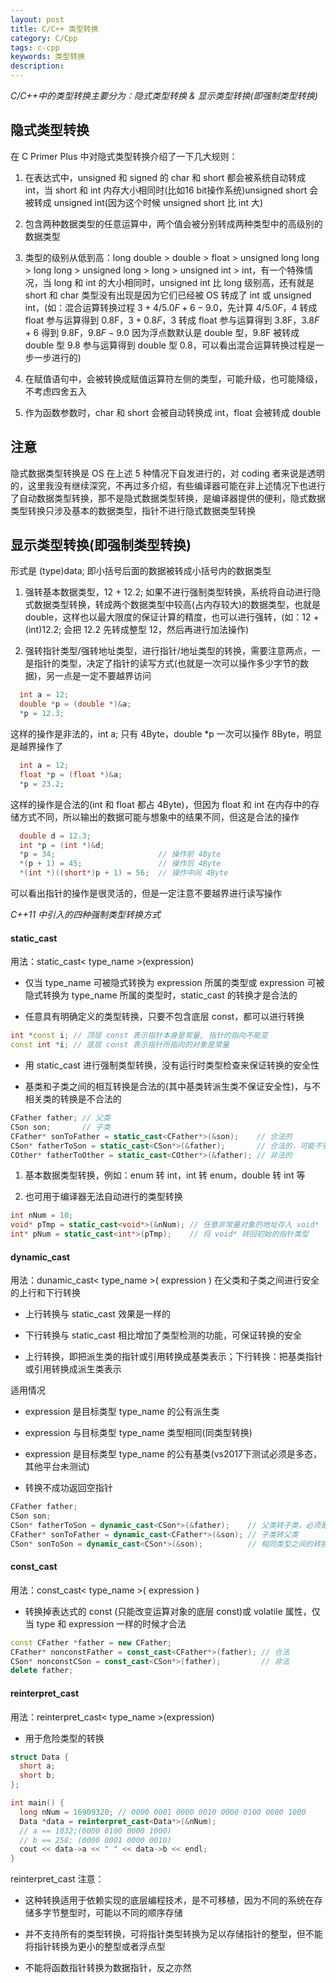 ```yaml
---
layout: post
title: C/C++ 类型转换
category: C/Cpp
tags: c-cpp
keywords: 类型转换
description:
---
```


*C/C++中的类型转换主要分为：隐式类型转换 & 显示类型转换(即强制类型转换)*

## 隐式类型转换

在 C Primer Plus 中对隐式类型转换介绍了一下几大规则：

1. 在表达式中，unsigned 和 signed 的 char 和 short 都会被系统自动转成 int，当 short 和 int 内存大小相同时(比如16 bit操作系统)unsigned short 会被转成 unsigned int(因为这个时候 unsigned short 比 int 大)

2. 包含两种数据类型的任意运算中，两个值会被分别转成两种类型中的高级别的数据类型

3. 类型的级别从低到高：long double > double > float > unsigned long long > long long > unsigned long > long > unsigned int > int，有一个特殊情况，当 long 和 int 的大小相同时，unsigned int 比 long 级别高，还有就是 short 和 char 类型没有出现是因为它们已经被 OS 转成了 int 或 unsigned int，(如：混合运算转换过程 $3+4/5.0F+6-9.0$，先计算 $4/5.0F$，4 转成 float 参与运算得到 0.8F，$3+0.8F$，3 转成 float 参与运算得到 3.8F，$3.8F+6$ 得到 9.8F，$9.8F-9.0$ 因为浮点数默认是 double 型，9.8F 被转成 double 型 9.8 参与运算得到 double 型 0.8，可以看出混合运算转换过程是一步一步进行的)

4. 在赋值语句中，会被转换成赋值运算符左侧的类型，可能升级，也可能降级，不考虑四舍五入

5. 作为函数参数时，char 和 short 会被自动转换成 int，float 会被转成 double

## 注意

隐式数据类型转换是 OS 在上述 5 种情况下自发进行的，对 coding 者来说是透明的，这里我没有继续深究，不再过多介绍，有些编译器可能在非上述情况下也进行了自动数据类型转换，那不是隐式数据类型转换，是编译器提供的便利，隐式数据类型转换只涉及基本的数据类型，指针不进行隐式数据类型转换

## 显示类型转换(即强制类型转换)

形式是 (type)data; 即小括号后面的数据被转成小括号内的数据类型

1. 强转基本数据类型，12 + 12.2; 如果不进行强制类型转换，系统将自动进行隐式数据类型转换，转成两个数据类型中较高(占内存较大)的数据类型，也就是 double，这样也以最大限度的保证计算的精度，也可以进行强转，(如：12 + (int)12.2; 会把 12.2 先转成整型 12，然后再进行加法操作)

2. 强转指针类型/强转地址类型，进行指针/地址类型的转换，需要注意两点，一是指针的类型，决定了指针的读写方式(也就是一次可以操作多少字节的数据)，另一点是一定不要越界访问

```cpp
  int a = 12;
  double *p = (double *)&a;
  *p = 12.3;
```

这样的操作是非法的，int a; 只有 4Byte，double *p 一次可以操作 8Byte，明显是越界操作了

```cpp
  int a = 12;
  float *p = (float *)&a;
  *p = 23.2;
```

这样的操作是合法的(int 和 float 都占 4Byte)，但因为 float 和 int 在内存中的存储方式不同，所以输出的数据可能与想象中的结果不同，但这是合法的操作

```cpp
  double d = 12.3;
  int *p = (int *)&d;
  *p = 34;                       // 操作前 4Byte
  *(p + 1) = 45;                 // 操作后 4Byte
  *(int *)((short*)p + 1) = 56;  // 操作中间 4Byte
```

可以看出指针的操作是很灵活的，但是一定注意不要越界进行读写操作

*C++11 中引入的四种强制类型转换方式*

#### static_cast

用法：static_cast< type_name >(expression)

- 仅当 type_name 可被隐式转换为 expression 所属的类型或 expression 可被隐式转换为 type_name 所属的类型时，static_cast 的转换才是合法的

- 任意具有明确定义的类型转换，只要不包含底层 const，都可以进行转换

```cpp
int *const i; // 顶层 const 表示指针本身是常量, 指针的指向不能变
const int *i; // 底层 const 表示指针所指向的对象是常量
```

- 用 static_cast 进行强制类型转换，没有运行时类型检查来保证转换的安全性

- 基类和子类之间的相互转换是合法的(其中基类转派生类不保证安全性)，与不相关类的转换是不合法的

```cpp
CFather father; // 父类
CSon son;       // 子类
CFather* sonToFather = static_cast<CFather*>(&son);    // 合法的
CSon* fatherToSon = static_cast<CSon*>(&father);       // 合法的，可能不安全
COther* fatherToOther = static_cast<COther*>(&father); // 非法的
```

1. 基本数据类型转换，例如：enum 转 int，int 转 enum，double 转 int 等

2. 也可用于编译器无法自动进行的类型转换

```cpp
int nNum = 10;
void* pTmp = static_cast<void*>(&nNum); // 任意非常量对象的地址存入 void*
int* pNum = static_cast<int*>(pTmp);    // 将 void* 转回初始的指针类型
```

#### dynamic_cast

用法：dunamic_cast< type_name >( expression ) 在父类和子类之间进行安全的上行和下行转换

- 上行转换与 static_cast 效果是一样的

- 下行转换与 static_cast 相比增加了类型检测的功能，可保证转换的安全

- 上行转换，即把派生类的指针或引用转换成基类表示；下行转换：把基类指针或引用转换成派生类表示

适用情况

- expression 是目标类型 type_name 的公有派生类

- expression 与目标类型 type_name 类型相同(同类型转换)

- expression 是目标类型 type_name 的公有基类(vs2017下测试必须是多态，其他平台未测试)

- 转换不成功返回空指针

```cpp
CFather father;
CSon son;
CSon* fatherToSon = dynamic_cast<CSon*>(&father);    // 父类转子类，必须是多态的情况
CFather* sonToFather = dynamic_cast<CFather*>(&son); // 子类转父类
CSon* sonToSon = dynamic_cast<CSon*>(&son);          // 相同类型之间的转换
```

#### const_cast

用法：const_cast< type_name >( expression )

- 转换掉表达式的 const (只能改变运算对象的底层 const)或 volatile 属性，仅当 type 和 expression 一样的时候才合法

```cpp
const CFather *father = new CFather;
CFather* nonconstFather = const_cast<CFather*>(father); // 合法
CSon* nonconstCSon = const_cast<CSon*>(father);         // 非法
delete father;
```

#### reinterpret_cast

用法：reinterpret_cast< type_name >(expression)

- 用于危险类型的转换

```cpp
struct Data {
  short a;
  short b;
};

int main() {
  long nNum = 16909320; // 0000 0001 0000 0010 0000 0100 0000 1000
  Data *data = reinterpret_cast<Data*>(&nNum);
  // a == 1032;(0000 0100 0000 1000)
  // b == 258; (0000 0001 0000 0010)
  cout << data->a << " " << data->b << endl;
}
```

reinterpret_cast 注意：

- 这种转换适用于依赖实现的底层编程技术，是不可移植，因为不同的系统在存储多字节整型时，可能以不同的顺序存储

- 并不支持所有的类型转换，可将指针类型转换为足以存储指针的整型，但不能将指针转换为更小的整型或者浮点型

- 不能将函数指针转换为数据指针，反之亦然